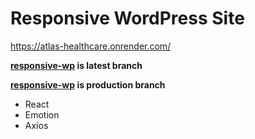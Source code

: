 # Responsive WordPress Site 

https://atlas-healthcare.onrender.com/

**[responsive-wp](https://github.com/yauheni-damantsevich/02-03-2023/tree/responsive-wp) is latest branch**  

**[responsive-wp](https://github.com/yauheni-damantsevich/02-03-2023/tree/responsive-wp) is production branch**

- React
- Emotion
- Axios 

